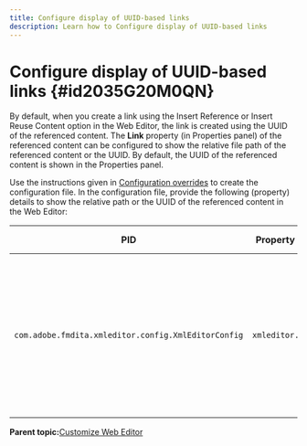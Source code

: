 ```yaml
---
title: Configure display of UUID-based links
description: Learn how to Configure display of UUID-based links
---
```

# Configure display of UUID-based links {#id2035G20M0QN}

By default, when you create a link using the Insert Reference or Insert Reuse Content option in the Web Editor, the link is created using the UUID of the referenced content. The **Link** property \(in Properties panel\) of the referenced content can be configured to show the relative file path of the referenced content or the UUID. By default, the UUID of the referenced content is shown in the Properties panel.

Use the instructions given in [Configuration overrides](download-install-additional-config-override.md#) to create the configuration file. In the configuration file, provide the following \(property\) details to show the relative path or the UUID of the referenced content in the Web Editor:

|PID|Property Key|Property Value|
|---|------------|--------------|
|`com.adobe.fmdita.xmleditor.config.XmlEditorConfig`|`xmleditor.uuid`|Boolean \(true/false\). If you want to show the relative path of the linked content, then set this property to false. <br> **Default value**: true |

**Parent topic:**[Customize Web Editor](conf-web-editor.md)
